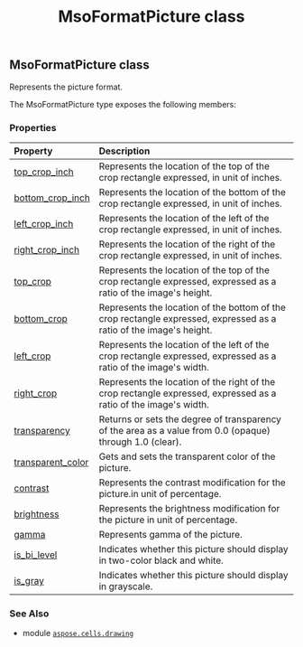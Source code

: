 ﻿---
title: MsoFormatPicture class
second_title: Aspose.Cells for Python via .NET API References
description: 
type: docs
weight: 350
url: /aspose.cells.drawing/msoformatpicture/
is_root: false
---

## MsoFormatPicture class

Represents the picture format.



The MsoFormatPicture type exposes the following members:

### Properties
| Property | Description |
| :- | :- |
| [top_crop_inch](/cells/python-net/aspose.cells.drawing/msoformatpicture/top_crop_inch) | Represents the location of the top of the crop rectangle expressed, in unit of inches. |
| [bottom_crop_inch](/cells/python-net/aspose.cells.drawing/msoformatpicture/bottom_crop_inch) | Represents the location of the bottom of the crop rectangle expressed, in unit of inches. |
| [left_crop_inch](/cells/python-net/aspose.cells.drawing/msoformatpicture/left_crop_inch) | Represents the location of the left of the crop rectangle expressed, in unit of inches. |
| [right_crop_inch](/cells/python-net/aspose.cells.drawing/msoformatpicture/right_crop_inch) | Represents the location of the right of the crop rectangle expressed, in unit of inches. |
| [top_crop](/cells/python-net/aspose.cells.drawing/msoformatpicture/top_crop) | Represents the location of the top of the crop rectangle expressed, expressed as a ratio of the image's height. |
| [bottom_crop](/cells/python-net/aspose.cells.drawing/msoformatpicture/bottom_crop) | Represents the location of the bottom of the crop rectangle expressed, expressed as a ratio of the image's height. |
| [left_crop](/cells/python-net/aspose.cells.drawing/msoformatpicture/left_crop) | Represents the location of the left of the crop rectangle expressed, expressed as a ratio of the image's width. |
| [right_crop](/cells/python-net/aspose.cells.drawing/msoformatpicture/right_crop) | Represents the location of the right of the crop rectangle expressed, expressed as a ratio of the image's width. |
| [transparency](/cells/python-net/aspose.cells.drawing/msoformatpicture/transparency) | Returns or sets the degree of transparency of the area as a value from 0.0 (opaque) through 1.0 (clear). |
| [transparent_color](/cells/python-net/aspose.cells.drawing/msoformatpicture/transparent_color) | Gets and sets the transparent color of the picture. |
| [contrast](/cells/python-net/aspose.cells.drawing/msoformatpicture/contrast) | Represents the contrast modification for the picture.in unit of percentage. |
| [brightness](/cells/python-net/aspose.cells.drawing/msoformatpicture/brightness) | Represents the brightness modification for the picture in unit of percentage. |
| [gamma](/cells/python-net/aspose.cells.drawing/msoformatpicture/gamma) | Represents gamma of the picture. |
| [is_bi_level](/cells/python-net/aspose.cells.drawing/msoformatpicture/is_bi_level) | Indicates whether this picture should display in two-color black and white. |
| [is_gray](/cells/python-net/aspose.cells.drawing/msoformatpicture/is_gray) | Indicates whether this picture should display in grayscale. |



### See Also
* module [`aspose.cells.drawing`](..)
